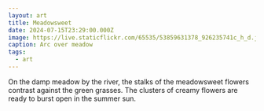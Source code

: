 ```yaml
---
layout: art
title: Meadowsweet
date: 2024-07-15T23:29:00.000Z
image: https://live.staticflickr.com/65535/53859631378_926235741c_h_d.jpg
caption: Arc over meadow
tags:
  - art
---
```

On the damp meadow by the river, the stalks of the meadowsweet flowers contrast against the green grasses. The clusters of creamy flowers are ready to burst open in the summer sun.
